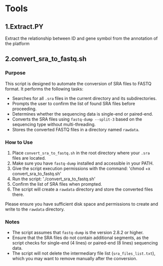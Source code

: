 # Tools
## 1.Extract.PY
Extract the relationship between ID and gene symbol from the annotation of the platform



## 2.convert_sra_to_fastq.sh

### Purpose
This script is designed to automate the conversion of SRA files to FASTQ format. It performs the following tasks:
- Searches for all `.sra` files in the current directory and its subdirectories.
- Prompts the user to confirm the list of found SRA files before proceeding.
- Determines whether the sequencing data is single-end or paired-end.
- Converts the SRA files using `fastq-dump --split-3` based on the sequencing type without multi-threading.
- Stores the converted FASTQ files in a directory named `rawdata`.

### How to Use
1. Place `convert_sra_to_fastq.sh` in the root directory where your `.sra` files are located.
2. Make sure you have `fastq-dump` installed and accessible in your PATH.
3. Give the script execution permissions with the command:
   'chmod +x convert_sra_to_fastq.sh'
4. Run the script:
   './convert_sra_to_fastq.sh'
5. Confirm the list of SRA files when prompted.
6. The script will create a `rawdata` directory and store the converted files there.

Please ensure you have sufficient disk space and permissions to create and write to the `rawdata` directory.

### Notes
- The script assumes that `fastq-dump` is the version 2.8.2 or higher.
- Ensure that the SRA files do not contain additional segments, as the script checks for single-end (4 lines) or paired-end (8 lines) sequencing data.
- The script will not delete the intermediary file list (`sra_files_list.txt`), which you may want to remove manually after the conversion.

